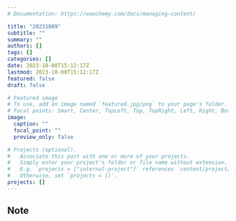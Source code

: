 ```yaml
---
# Documentation: https://wowchemy.com/docs/managing-content/

title: "20231009"
subtitle: ""
summary: ""
authors: []
tags: []
categories: []
date: 2023-10-08T15:12:17Z
lastmod: 2023-10-08T15:12:17Z
featured: false
draft: false

# Featured image
# To use, add an image named `featured.jpg/png` to your page's folder.
# Focal points: Smart, Center, TopLeft, Top, TopRight, Left, Right, BottomLeft, Bottom, BottomRight.
image:
  caption: ""
  focal_point: ""
  preview_only: false

# Projects (optional).
#   Associate this post with one or more of your projects.
#   Simply enter your project's folder or file name without extension.
#   E.g. `projects = ["internal-project"]` references `content/project/deep-learning/index.md`.
#   Otherwise, set `projects = []`.
projects: []
---
```


## Note

